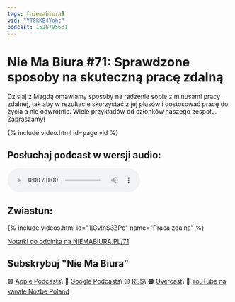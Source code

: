 ```yaml
---
tags: [niemabiura]
vid: "YT8kKB4Yohc"
podcast: 1526795631
---
```


# Nie Ma Biura #71: Sprawdzone sposoby na skuteczną pracę zdalną

Dzisiaj z Magdą omawiamy sposoby na radzenie sobie z minusami pracy zdalnej, tak aby w rezultacie skorzystać z jej plusów i dostosować pracę do życia a nie odwrotnie. Wiele przykładów od członków naszego zespołu. Zapraszamy!

{% include video.html id=page.vid %}

<!--More-->

## Posłuchaj podcast w wersji audio:

<audio controls>
<source src="https://media.transistor.fm/7e1e713a/b652bd35.mp3" type="audio/mpeg">
</audio>

## Zwiastun:

{% include videos.html id="1jGvInS3ZPc" name="Praca zdalna" %}

[Notatki do odcinka na NIEMABIURA.PL/71](https://niemabiura.pl/71)

## Subskrybuj "Nie Ma Biura"

🟣 [Apple Podcasts](https://podcasts.apple.com/pl/podcast/nie-ma-biura/id1526795631)\\
🔵 [Google Podcasts](https://podcasts.google.com/feed/aHR0cHM6Ly9mZWVkcy50cmFuc2lzdG9yLmZtL25pZW1hYml1cmE)\\
🟡 [RSS](https://nozbe.com/niemabiura.rss)\\
🟠 [Overcast](https://overcast.fm/itunes1526795631/nie-ma-biura)\\
🔴 [YouTube na kanale Nozbe Poland](https://youtube.com/NozbePoland)

<!--podcast: 1526795631-->

[n]: https://michael.gratis/nozbe_pl
[np]: https://michael.gratis/nozbepersonal_pl